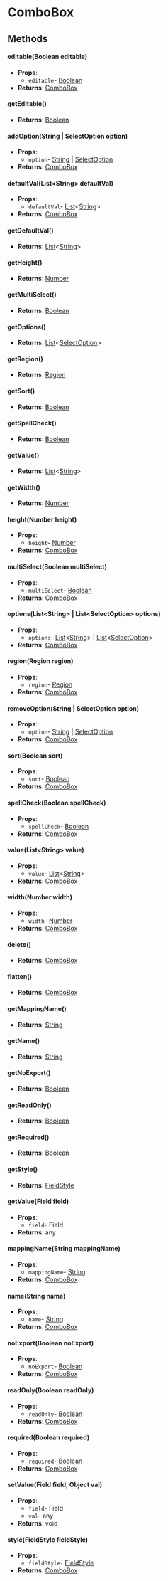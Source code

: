 # ComboBox
## Methods
#### editable(Boolean editable)
- **Props**:
  - `editable`- [Boolean](Boolean.html)
- **Returns**: [ComboBox](ComboBox.html)
#### getEditable()
- **Returns**: [Boolean](Boolean.html)
#### addOption(String | SelectOption option)
- **Props**:
  - `option`- [String](String.html) | [SelectOption](SelectOption.html)
- **Returns**: [ComboBox](ComboBox.html)
#### defaultVal(List&lt;String&gt; defaultVal)
- **Props**:
  - `defaultVal`- [List](List.html)&lt;[String](String.html)&gt;
- **Returns**: [ComboBox](ComboBox.html)
#### getDefaultVal()
- **Returns**: [List](List.html)&lt;[String](String.html)&gt;
#### getHeight()
- **Returns**: [Number](Number.html)
#### getMultiSelect()
- **Returns**: [Boolean](Boolean.html)
#### getOptions()
- **Returns**: [List](List.html)&lt;[SelectOption](SelectOption.html)&gt;
#### getRegion()
- **Returns**: [Region](Region.html)
#### getSort()
- **Returns**: [Boolean](Boolean.html)
#### getSpellCheck()
- **Returns**: [Boolean](Boolean.html)
#### getValue()
- **Returns**: [List](List.html)&lt;[String](String.html)&gt;
#### getWidth()
- **Returns**: [Number](Number.html)
#### height(Number height)
- **Props**:
  - `height`- [Number](Number.html)
- **Returns**: [ComboBox](ComboBox.html)
#### multiSelect(Boolean multiSelect)
- **Props**:
  - `multiSelect`- [Boolean](Boolean.html)
- **Returns**: [ComboBox](ComboBox.html)
#### options(List&lt;String&gt; | List&lt;SelectOption&gt; options)
- **Props**:
  - `options`- [List](List.html)&lt;[String](String.html)&gt; | [List](List.html)&lt;[SelectOption](SelectOption.html)&gt;
- **Returns**: [ComboBox](ComboBox.html)
#### region(Region region)
- **Props**:
  - `region`- [Region](Region.html)
- **Returns**: [ComboBox](ComboBox.html)
#### removeOption(String | SelectOption option)
- **Props**:
  - `option`- [String](String.html) | [SelectOption](SelectOption.html)
- **Returns**: [ComboBox](ComboBox.html)
#### sort(Boolean sort)
- **Props**:
  - `sort`- [Boolean](Boolean.html)
- **Returns**: [ComboBox](ComboBox.html)
#### spellCheck(Boolean spellCheck)
- **Props**:
  - `spellCheck`- [Boolean](Boolean.html)
- **Returns**: [ComboBox](ComboBox.html)
#### value(List&lt;String&gt; value)
- **Props**:
  - `value`- [List](List.html)&lt;[String](String.html)&gt;
- **Returns**: [ComboBox](ComboBox.html)
#### width(Number width)
- **Props**:
  - `width`- [Number](Number.html)
- **Returns**: [ComboBox](ComboBox.html)
#### delete()
- **Returns**: [ComboBox](ComboBox.html)
#### flatten()
- **Returns**: [ComboBox](ComboBox.html)
#### getMappingName()
- **Returns**: [String](String.html)
#### getName()
- **Returns**: [String](String.html)
#### getNoExport()
- **Returns**: [Boolean](Boolean.html)
#### getReadOnly()
- **Returns**: [Boolean](Boolean.html)
#### getRequired()
- **Returns**: [Boolean](Boolean.html)
#### getStyle()
- **Returns**: [FieldStyle](FieldStyle.html)
#### getValue(Field field)
- **Props**:
  - `field`- Field
- **Returns**: any
#### mappingName(String mappingName)
- **Props**:
  - `mappingName`- [String](String.html)
- **Returns**: [ComboBox](ComboBox.html)
#### name(String name)
- **Props**:
  - `name`- [String](String.html)
- **Returns**: [ComboBox](ComboBox.html)
#### noExport(Boolean noExport)
- **Props**:
  - `noExport`- [Boolean](Boolean.html)
- **Returns**: [ComboBox](ComboBox.html)
#### readOnly(Boolean readOnly)
- **Props**:
  - `readOnly`- [Boolean](Boolean.html)
- **Returns**: [ComboBox](ComboBox.html)
#### required(Boolean required)
- **Props**:
  - `required`- [Boolean](Boolean.html)
- **Returns**: [ComboBox](ComboBox.html)
#### setValue(Field field, Object val)
- **Props**:
  - `field`- Field
  - `val`- any
- **Returns**: void
#### style(FieldStyle fieldStyle)
- **Props**:
  - `fieldStyle`- [FieldStyle](FieldStyle.html)
- **Returns**: [ComboBox](ComboBox.html)
